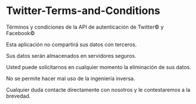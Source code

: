 # Twitter-Terms-and-Conditions
Términos y condiciones de la API de autenticación de Twitter© y Facebook©

Esta aplicación no compartirá sus datos con terceros.

Sus datos serán almacenados en servidores seguros.

Usted puede solicitarnos en cualquier momento la eliminación de sus datos.

No se permite hacer mal uso de la ingeniería inversa.

Cualquier duda contacte directamente con nosotros y le contestaremos a la brevedad.
